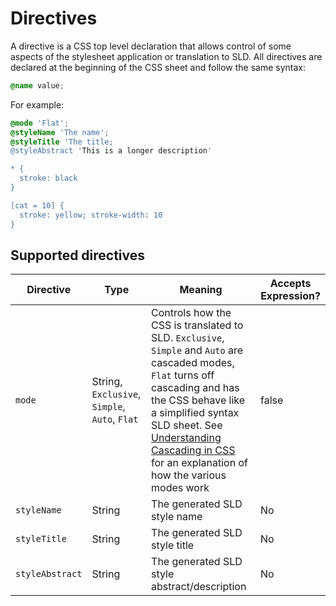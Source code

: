 # Directives

A directive is a CSS top level declaration that allows control of some aspects of the stylesheet application or translation to SLD. All directives are declared at the beginning of the CSS sheet and follow the same syntax:

``` css
@name value;
```

For example:

``` scss
@mode 'Flat';
@styleName 'The name';
@styleTitle 'The title;
@styleAbstract 'This is a longer description'

* { 
  stroke: black 
}

[cat = 10] { 
  stroke: yellow; stroke-width: 10 
}
```

## Supported directives

| Directive       | Type                                          | Meaning                                                                                                                                                                                                                                                                                    | Accepts Expression? |
|-----------------|-----------------------------------------------|--------------------------------------------------------------------------------------------------------------------------------------------------------------------------------------------------------------------------------------------------------------------------------------------|---------------------|
| `mode`          | String, `Exclusive`, `Simple`, `Auto`, `Flat` | Controls how the CSS is translated to SLD. `Exclusive`, `Simple` and `Auto` are cascaded modes, `Flat` turns off cascading and has the CSS behave like a simplified syntax SLD sheet. See [Understanding Cascading in CSS](cascading.md) for an explanation of how the various modes work | false               |
| `styleName`     | String                                        | The generated SLD style name                                                                                                                                                                                                                                                               | No                  |
| `styleTitle`    | String                                        | The generated SLD style title                                                                                                                                                                                                                                                              | No                  |
| `styleAbstract` | String                                        | The generated SLD style abstract/description                                                                                                                                                                                                                                               | No                  |
